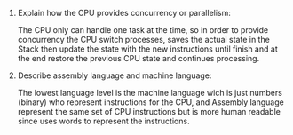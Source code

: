 <!-- Answers to the Short Answer Essay Questions go here -->

1. Explain how the CPU provides concurrency or parallelism:

    The CPU only can handle one task at the time, so in order to provide concurrency the CPU switch processes, saves the actual state in the Stack then update the state with the new instructions until finish and at the end restore the previous CPU state and continues processing.

2. Describe assembly language and machine language:

    The lowest language level is the machine language wich is just numbers (binary) who represent instructions for the CPU, and Assembly language represent the same set of CPU instructions but is more human readable since uses words to represent the instructions.